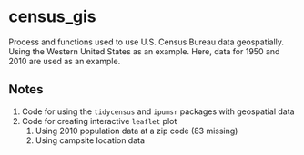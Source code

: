 # census_gis

Process and functions used to use U.S. Census Bureau data geospatially. Using the Western United States as an example. Here, data for 1950 and 2010 are used as an example.

## Notes
1. Code for using the `tidycensus` and `ipumsr` packages with geospatial data
2. Code for creating interactive `leaflet` plot
    1. Using 2010 population data at a zip code (83 missing)
    2. Using campsite location data 